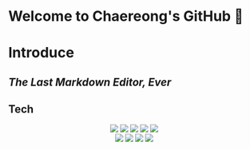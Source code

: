 # Welcome to Chaereong's GitHub 👋

# Introduce
## _The Last Markdown Editor, Ever_

## Tech
<div style="text-align: center;">
    <img src="https://img.shields.io/badge/java-007396?style=for-the-badge&logo=java&logoColor=white" style="display: inline-block;">
    <img src="https://img.shields.io/badge/html5-E34F26?style=for-the-badge&logo=html5&logoColor=white" style="display: inline-block;">
    <img src="https://img.shields.io/badge/javascript-F7DF1E?style=for-the-badge&logo=javascript&logoColor=black" style="display: inline-block;">
    <img src="https://img.shields.io/badge/mysql-4479A1?style=for-the-badge&logo=mysql&logoColor=white" style="display: inline-block;">
    <img src="https://img.shields.io/badge/node.js-339933?style=for-the-badge&logo=Node.js&logoColor=white" style="display: inline-block;"><br>
    <img src="https://img.shields.io/badge/spring-6DB33F?style=for-the-badge&logo=spring&logoColor=white" style="display: inline-block;">
    <img src="https://img.shields.io/badge/springboot-6DB33F?style=for-the-badge&logo=springboot&logoColor=white" style="display: inline-block;">
    <img src="https://img.shields.io/badge/linux-FCC624?style=for-the-badge&logo=linux&logoColor=black" style="display: inline-block;">
    <img src="https://img.shields.io/badge/github-181717?style=for-the-badge&logo=github&logoColor=white" style="display: inline-block;">
</div>


[//]: # (These are reference links used in the body of this note and get stripped out when the markdown processor does its job. There is no need to format nicely because it shouldn't be seen. Thanks SO - http://stackoverflow.com/questions/4823468/store-comments-in-markdown-syntax)

   [dill]: <https://github.com/joemccann/dillinger>
   [git-repo-url]: <https://github.com/joemccann/dillinger.git>
   [john gruber]: <http://daringfireball.net>
   [df1]: <http://daringfireball.net/projects/markdown/>
   [markdown-it]: <https://github.com/markdown-it/markdown-it>
   [Ace Editor]: <http://ace.ajax.org>
   [node.js]: <http://nodejs.org>
   [Twitter Bootstrap]: <http://twitter.github.com/bootstrap/>
   [jQuery]: <http://jquery.com>
   [@tjholowaychuk]: <http://twitter.com/tjholowaychuk>
   [express]: <http://expressjs.com>
   [AngularJS]: <http://angularjs.org>
   [Gulp]: <http://gulpjs.com>

   [PlDb]: <https://github.com/joemccann/dillinger/tree/master/plugins/dropbox/README.md>
   [PlGh]: <https://github.com/joemccann/dillinger/tree/master/plugins/github/README.md>
   [PlGd]: <https://github.com/joemccann/dillinger/tree/master/plugins/googledrive/README.md>
   [PlOd]: <https://github.com/joemccann/dillinger/tree/master/plugins/onedrive/README.md>
   [PlMe]: <https://github.com/joemccann/dillinger/tree/master/plugins/medium/README.md>
   [PlGa]: <https://github.com/RahulHP/dillinger/blob/master/plugins/googleanalytics/README.md>
